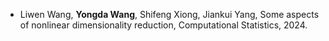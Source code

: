 - Liwen Wang, <strong>Yongda Wang</strong>, Shifeng Xiong, Jiankui Yang, Some aspects of nonlinear dimensionality reduction, Computational Statistics, 2024.